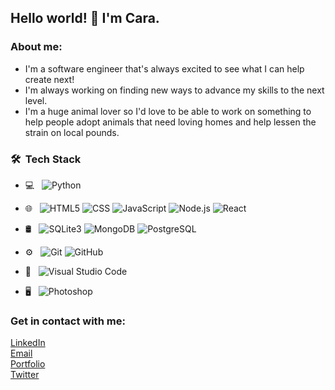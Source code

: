 ## Hello world! 👋 I'm Cara.

### About me:
- I'm a software engineer that's always excited to see what I can help create next!
- I'm always working on finding new ways to advance my skills to the next level.
- I'm a huge animal lover so I'd love to be able to work on something to help people adopt animals that need loving homes and help lessen the strain on local pounds.



### 🛠 &nbsp;Tech Stack

- 💻 &nbsp;
  ![Python](https://img.shields.io/badge/-Python-333333?style=flat&logo=python)
  
- 🌐 &nbsp;
  ![HTML5](https://img.shields.io/badge/-HTML5-333333?style=flat&logo=HTML5)
  ![CSS](https://img.shields.io/badge/-CSS-333333?style=flat&logo=CSS3&logoColor=1572B6)
  ![JavaScript](https://img.shields.io/badge/-JavaScript-333333?style=flat&logo=javascript)
  ![Node.js](https://img.shields.io/badge/-Node.js-333333?style=flat&logo=node.js)
  ![React](https://img.shields.io/badge/-React-333333?style=flat&logo=react)
- 🛢 &nbsp;
  ![SQLite3](https://img.shields.io/badge/-SQLite3-green)
  ![MongoDB](https://img.shields.io/badge/-MongoDB-333333?style=flat&logo=mongodb)
  ![PostgreSQL](https://img.shields.io/badge/-PostgreSQL-blue)
- ⚙️ &nbsp;
  ![Git](https://img.shields.io/badge/-Git-333333?style=flat&logo=git)
  ![GitHub](https://img.shields.io/badge/-GitHub-333333?style=flat&logo=github)
- 🔧 &nbsp;
  ![Visual Studio Code](https://img.shields.io/badge/-Visual%20Studio%20Code-333333?style=flat&logo=visual-studio-code&logoColor=007ACC)
- 🖥 &nbsp;
  ![Photoshop](https://img.shields.io/badge/-Photoshop-333333?style=flat&logo=adobe-photoshop)

### Get in contact with me:
[LinkedIn](https://www.linkedin.com/in/cara-locke/) <br>
[Email](cara.m.locke@gmail.com) <br>
[Portfolio](https://portfolio-website-q5nwu0ru1-caralocke.vercel.app/) <br>
[Twitter](https://twitter.com/CaraLocke6)
